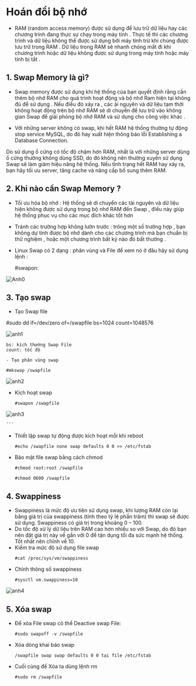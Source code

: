# Hoán đổi bộ nhớ

- RAM (random access memory) được sử dụng để lưu trữ dữ liệu hay các chương trinh đang thực sự chạy trong máy tính . Thực tế thì các chương trình và dữ liệu không thể được sử dụng bởi máy tính trừ khi chúng được lưu trữ trong RAM . Dữ liệu trong RAM sẽ nhanh chóng mất đi khi chương trình hoặc dữ liệu không được sử dụng trong máy tính hoặc máy tính bị tắt .

## 1. Swap Memory là gì?
- Swap memory được sử dụng khi hệ thống của bạn quyết định rằng cần thêm bộ nhớ RAM cho quá trình hoạt động và bộ nhớ Ram hiện tại không đủ để sử dụng . Nếu điều đó xảy ra , các ài nguyên và dữ liệu tạm thời không hoạt động trên bộ nhớ RAM sẽ di chuyển để lưu trữ vào không gian Swap để giải phóng bộ nhớ RAM và sử dụng cho công việc khác .

- Với những server không có swap, khi hết RAM hệ thống thường tự động stop service MySQL, do đó hay xuất hiện thông báo lỗi Establishing a Database Connection.

Do sử dụng ổ cứng có tốc độ chậm hơn RAM, nhất là với những server dùng ổ cứng thường không dùng SSD, do đó không nên thường xuyên sử dụng Swap sẽ làm giảm hiệu năng hệ thống. Nếu tình trạng hết RAM hay xảy ra, bạn hãy tối ưu server, tăng cache và nâng cấp bổ sung thêm RAM.
## 2. Khi nào cần Swap Memory ?
- Tối ưu hóa bộ nhớ : Hệ thống sẽ di chuyển các tài nguyên và dữ liệu hiện không được sử dụng trong bộ nhớ RAM đến Swap , điều này giúp hệ thống phục vụ cho các mục đích khác tốt hơn
- Tránh các trường hợp không lườn trước : trông một số trường hợp , bạn không dự tính được bộ nhớ dành cho các chương trình mà bạn chuẩn bị thử nghiệm , hoặc một chương trình bất kỳ nào đó bất thường .
- Linux Swap có 2 dạng : phân vùng và File để xem nó ở đâu hãy sử dụng lệnh :
 
 
  #swapon:

![Anh0](https://image.prntscr.com/image/G6UJR1sHShOqED9kqGUg5A.png)



## 3. Tạo swap
- Tạo Swap file 

 #sudo dd if=/dev/zero of=/swapfile bs=1024 count=1048576

![anh1](https://image.prntscr.com/image/9TBuvSpeQTutKyOkKWOb6A.png)

    bs: kích thướng Swap File
    count: tốc độ
    
    - Tạo phân vùng swap

    #mkswap /swapfile

![anh2](https://image.prntscr.com/image/j1n_i1IpRLuLIe_sHLWxCg.png)

    
- Kích hoạt swap
    ```
    #swapon /swapfile

![anh3](https://image.prntscr.com/image/kgNf-IhpTXGy7ChL2rqpPA.png)

    ```

- Thiết lập swap tự động được kích hoạt mỗi khi reboot
    ```
    #echo /swapfile none swap defaults 0 0 >> /etc/fstab
    ```
- Bảo mật file swap bằng cách chmod
    ```
    #chmod root:root /swapfile
    ```
    ```
    #chmod 0600 /swapfile
    ```
## 4. Swappiness

- Swappiness là mức độ ưu tiên sử dụng swap, khi lượng RAM còn lại bằng giá trị của swappiness (tính theo tỷ lệ phần trăm) thì swap sẽ được sử dụng. Swappiness có giá trị trong khoảng 0 – 100.
- Do  tốc độ xử lý dữ liệu trên RAM cao hơn nhiều so với Swap, do đó bạn nên đặt giá trị này về gần với 0 để tận dụng tối đa sức mạnh hệ thống. Tốt nhất nên chỉnh về 10.
- Kiểm tra mức độ sử dụng file swap
    ```
    #cat /proc/sys/vm/swappiness
    ```
- Chỉnh thông số swappiness
    ```
    #sysctl vm.swappiness=10
    ```
![anh4](https://image.prntscr.com/image/wEHEa6k8R2ubQQZ9JjpUJw.png)

## 5. Xóa swap

- Để xóa File swap có thể Deactive swap File:
    ```
    #sudo swapoff -v /swapfile
    ```
- Xóa dòng khai báo swap
    ```
    /swapfile swap swap defaults 0 0 tại file /etc/fstab
    ```
- Cuối cùng để Xóa ta dùng lệnh rm
    ```
    #sudo rm /swapfile
    ```


 